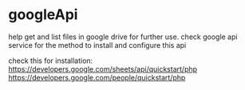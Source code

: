 # googleApi
help get and list files in google drive for further use.
check google api service for the method to install and configure this api


check this for installation:
https://developers.google.com/sheets/api/quickstart/php
https://developers.google.com/people/quickstart/php
